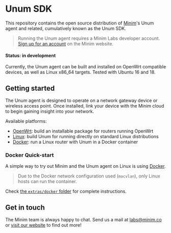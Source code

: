 # Unum SDK

This repository contains the open source distribution of
[Minim][1]'s Unum agent and related, cumulatively known as the Unum SDK.

> Running the Unum agent requires a Minim Labs developer account. 
> [Sign up for an account][3] on the Minim website.

#### Status: in development

Currently, the Unum agent can be built and installed on OpenWrt compatible
devices, as well as Linux x86_64 targets. Tested with Ubuntu 16 and 18.


## Getting started

The Unum agent is designed to operate on a network gateway device or wireless
access point. Once installed, link your device with the Minim cloud to begin
gaining insight into your network.

Available platforms:

 - [OpenWrt][7]: build an installable package for routers running OpenWrt
 - [Linux][6]: build Unum for running directly on standard Linux distributions
 - [Docker][5]: run a Linux router with Unum in a Docker container


### Docker Quick-start

A simple way to try out Minim and the Unum agent on Linux is using [Docker][4].

> Due to the Docker network configuration used (`macvlan`), only Linux hosts
> can run the container.

Check [the `extras/docker` folder][5] for complete instructions.


## Get in touch

The Minim team is always happy to chat. Send us a mail at [labs@minim.co][2] or 
[visit our website][1] to find out more!

[1]: https://minim.co
[2]: mailto:labs@minim.co
[3]: https://my.minim.co/developers/sign_up
[4]: https://www.docker.com
[5]: extras/docker/README-docker.md
[6]: README-linux_generic.md
[7]: https://github.com/MinimSecure/minim-openwrt-feed
